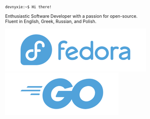 `devnyxie:~$ Hi there!`

Enthusiastic Software Developer with a passion for open-source.<br/>
Fluent in English, Greek, Russian, and Polish. 

<!--DISABLED_START_SECTION:waka-->
<!--DISABLED_END_SECTION:waka-->

<img src="./assets/fedora.svg">
<img src="./assets/go.svg">